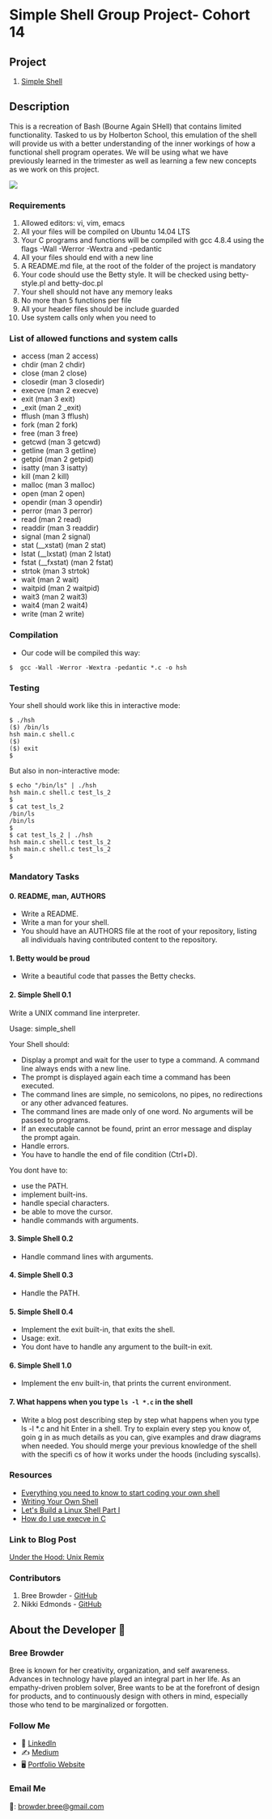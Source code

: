 # Simple Shell Group Project- Cohort 14

## Project

1. [Simple Shell](https://intranet.hbtn.io/projects/235)

## Description

This is a recreation of Bash (Bourne Again SHell) that contains limited functionality. Tasked to us by Holberton School, this emulation of the shell will provide us with a better understanding of the inner workings of how a functional shell program operates. We will be using what we have previously learned in the trimester as well as learning a few new concepts as we work on this project.

![](https://bashlogo.com/img/logo/png/full_colored_dark.png)


### Requirements

1. Allowed editors: vi, vim, emacs
2. All your files will be compiled on Ubuntu 14.04 LTS
3. Your C programs and functions will be compiled with gcc 4.8.4 using the flags -Wall -Werror -Wextra and -pedantic
4. All your files should end with a new line
5. A README.md file, at the root of the folder of the project is mandatory
6. Your code should use the Betty style. It will be checked using betty-style.pl and betty-doc.pl
7. Your shell should not have any memory leaks
8. No more than 5 functions per file
9. All your header files should be include guarded
10. Use system calls only when you need to

### List of allowed functions and system calls

* access (man 2 access)
* chdir (man 2 chdir)
* close (man 2 close)
* closedir (man 3 closedir)
* execve (man 2 execve)
* exit (man 3 exit)
* _exit (man 2 _exit)
* fflush (man 3 fflush)
* fork (man 2 fork)
* free (man 3 free)
* getcwd (man 3 getcwd)
* getline (man 3 getline)
* getpid (man 2 getpid)
* isatty (man 3 isatty)
* kill (man 2 kill)
* malloc (man 3 malloc)
* open (man 2 open)
* opendir (man 3 opendir)
* perror (man 3 perror)
* read (man 2 read)
* readdir (man 3 readdir)
* signal (man 2 signal)
* stat (__xstat) (man 2 stat)
* lstat (__lxstat) (man 2 lstat)
* fstat (__fxstat) (man 2 fstat)
* strtok (man 3 strtok)
* wait (man 2 wait)
* waitpid (man 2 waitpid)
* wait3 (man 2 wait3)
* wait4 (man 2 wait4)
* write (man 2 write)

### Compilation

* Our code will be compiled this way:
~~~~~~~~~~~~
$  gcc -Wall -Werror -Wextra -pedantic *.c -o hsh
~~~~~~~~~~~~

### Testing

Your shell should work like this in interactive mode:

````
$ ./hsh
($) /bin/ls
hsh main.c shell.c
($)
($) exit
$
````
But also in non-interactive mode:

````
$ echo "/bin/ls" | ./hsh
hsh main.c shell.c test_ls_2
$
$ cat test_ls_2
/bin/ls
/bin/ls
$
$ cat test_ls_2 | ./hsh
hsh main.c shell.c test_ls_2
hsh main.c shell.c test_ls_2
$
````

### Mandatory Tasks
#### 0. README, man, AUTHORS
* Write a README.
* Write a man for your shell.
* You should have an AUTHORS file at the root of your repository, listing all individuals having contributed content to the repository.

#### 1. Betty would be proud
* Write a beautiful code that passes the Betty checks.

#### 2. Simple Shell 0.1
Write a UNIX command line interpreter.

Usage: simple_shell

Your Shell should:

* Display a prompt and wait for the user to type a command. A command line always ends with a new line.
* The prompt is displayed again each time a command has been executed.
* The command lines are simple, no semicolons, no pipes, no redirections or any other advanced features.
* The command lines are made only of one word. No arguments will be passed to programs.
* If an executable cannot be found, print an error message and display the prompt again.
* Handle errors.
* You have to handle the end of file condition (Ctrl+D).

You dont have to:

* use the PATH.
* implement built-ins.
* handle special characters.
* be able to move the cursor.
* handle commands with arguments.

#### 3. Simple Shell 0.2
* Handle command lines with arguments.

#### 4. Simple Shell 0.3
* Handle the PATH.

#### 5. Simple Shell 0.4
* Implement the exit built-in, that exits the shell.
* Usage: exit.
* You dont have to handle any argument to the built-in exit.

#### 6. Simple Shell 1.0
* Implement the env built-in, that prints the current environment.

#### 7. What happens when you type `ls -l *.c` in the shell
* Write a blog post describing step by step what happens when you type ls -l *.c and hit Enter in a shell. Try to explain every step you know of, goin  g in as much details as you can, give examples and draw diagrams when needed. You should merge your previous knowledge of the shell with the specifi  cs of how it works under the hoods (including syscalls).

### Resources

* [Everything you need to know to start coding your own shell](https://intranet.hbtn.io/concepts/64)
* [Writing Your Own Shell](https://www.cs.cornell.edu/courses/cs414/2004su/homework/shell/shell.html)
* [Let's Build a Linux Shell Part I](https://hackernoon.com/lets-build-a-linux-shell-part-i-bz3n3vg1)
* [How do I use execve in C](https://jameshfisher.com/2017/02/05/how-do-i-use-execve-in-c/)

### Link to Blog Post

[Under the Hood: Unix Remix](https://2372.medium.com/under-the-hood-unix-remix-2f507ebb2f6)

### Contributors

1. Bree Browder - [GitHub](https://github.com/breebrowder)
3. Nikki Edmonds - [GitHub](https://github.com/NikkiE-Holberton)

## About the Developer  💬

### Bree Browder

Bree is known for her creativity, organization, and self awareness. Advances in technology have played an integral part in her life. As an empathy-driven problem solver, Bree wants to be at the forefront of design for products, and to continuously design with others in mind, especially those who tend to be marginalized or forgotten.

### Follow Me

- 📁 [LinkedIn](https://www.linkedin.com/in/breebrowder/)
- ✍️ [Medium](https://medium.com/@breebrowder)
- 🖥️ [Portfolio Website](https://breebrowder.github.io)

### Email Me
📩: browder.bree@gmail.com
